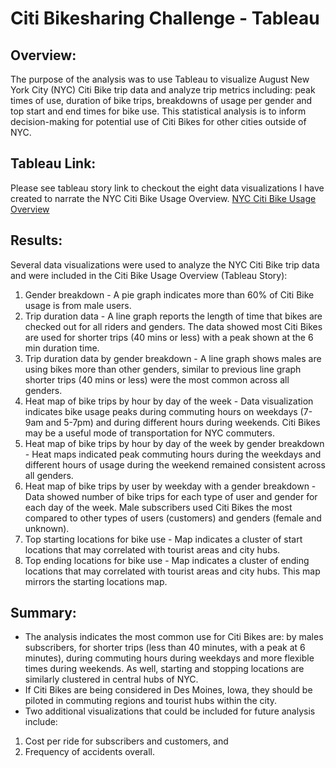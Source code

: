 # Citi Bikesharing Challenge - Tableau

## Overview:
The purpose of the analysis was to use Tableau to visualize August New York City (NYC) Citi Bike trip data and analyze trip metrics including: peak times of use, duration of bike trips, breakdowns of usage per gender and top start and end times for bike use. This statistical analysis is to inform decision-making for potential use of Citi Bikes for other cities outside of NYC.

## Tableau Link:
Please see tableau story link to checkout the eight data visualizations I have created to narrate the NYC Citi Bike Usage Overview.
[NYC Citi Bike Usage Overview](https://public.tableau.com/profile/aarani.sivasekaram#!/vizhome/CitiBikeChallenge_16174951124120/CitiBikeUsageOverview?publish=yes)

## Results:
Several data visualizations were used to analyze the NYC Citi Bike trip data and were included in the Citi Bike Usage Overview (Tableau Story):
1. Gender breakdown - A pie graph indicates more than 60% of Citi Bike usage is from male users.
2. Trip duration data - A line graph reports the length of time that bikes are checked out for all riders and genders. The data showed most Citi Bikes are used for shorter trips (40 mins or less) with a peak shown at the 6 min duration time. 
3. Trip duration data by gender breakdown - A line graph shows males are using bikes more than other genders, similar to previous line graph shorter trips (40 mins or less) were the most common across all genders. 
4. Heat map of bike trips by hour by day of the week - Data visualization indicates bike usage peaks during commuting hours on weekdays (7-9am and 5-7pm) and during different hours during weekends. Citi Bikes may be a useful mode of transportation for NYC commuters.
5. Heat map of bike trips by hour by day of the week by gender breakdown - Heat maps indicated peak commuting hours during the weekdays and different hours of usage during the weekend remained consistent across all genders. 
6. Heat map of bike trips by user by weekday with a gender breakdown - Data showed number of bike trips for each type of user and gender for each day of the week. Male subscribers used Citi Bikes the most compared to other types of users (customers) and genders (female and unknown). 
7. Top starting locations for bike use - Map indicates a cluster of start locations that may correlated with tourist areas and city hubs. 
8. Top ending locations for bike use - Map indicates a cluster of ending locations that may correlated with tourist areas and city hubs. This map mirrors the starting locations map. 

## Summary:
- The analysis indicates the most common use for Citi Bikes are: by males subscribers, for shorter trips (less than 40 minutes, with a peak at 6 minutes), during commuting hours during weekdays and more flexible times during weekends. As well, starting and stopping locations are similarly clustered in central hubs of NYC. 
- If Citi Bikes are being considered in Des Moines, Iowa, they should be piloted in commuting regions and tourist hubs within the city.
- Two additional visualizations that could be included for future analysis include: 
1. Cost per ride for subscribers and customers, and
2. Frequency of accidents overall.
